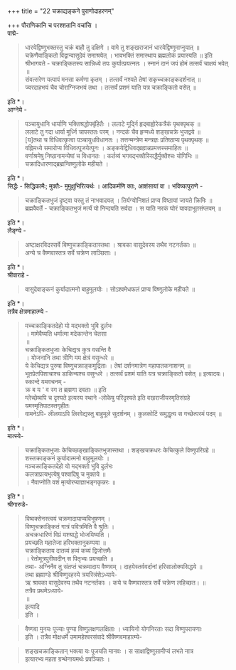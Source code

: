 +++
title = "22 चक्राद्यङ्कने पुराणोदाहरणम्"

+++
पौराणिकानि च परश्शतानि वचांसि ।  
पाद्मे- 
> धारयेद्विष्णुभक्तस्तु चक्रं बाहौ तु दक्षिणे । वामे तु शङ्खराजानं धारयेद्विष्णुमाप्नुयात् ॥  
चक्रेणैवाङ्कितो विद्वान्वासुदेवं समाश्रयेत् । भावभक्तिं समास्थाय ब्रह्मलोकं प्रयास्यति ॥ इति  
श्रीभागवते - चक्राङ्कितस्य सान्निध्ये तपः कुर्यात्प्रयत्नतः । स्नानं दानं जपं होमं तत्सर्वं चाक्षयं भवेत् ॥  
संवत्सरेण यत्पापं मनसा कर्मणा कृतम् । तत्सर्वं नश्यते तेषां सकृच्चक्राङ्कदर्शनात् ॥  
ज्वरदाहभयं चैव चोराग्निजभयं तथा । तत्सर्वं प्रशमं याति यत्र चक्राङ्कितो वसेत् ॥

इति *।  
आग्नेये - 
> पञ्चायुधानि धार्याणि भक्तिश्रद्धोपबृंहितैः । ललाटे मूर्द्नि हृद्बाह्वोरेकत्रैकं पृथक्पृथक् ॥  
ललाटे तु गदा धार्या मूर्ध्नि चापस्ततः परम् । नन्दकं चैव हृन्मध्ये शङ्खचक्रे भुजद्वये ॥  
[य]तथा च विधिवत्कृत्वा पञ्चायुधविधानतः । तत्तन्मन्त्रेण मन्त्रज्ञः प्रतिष्ठाप्य पृथक्पृथक् ॥  
वह्निमध्ये समारोप्य विधिवत्पूजयेत्पुनः । अङ्कयेद्विधिवद्ब्रह्मन्नप्रमत्तस्समाहितः ॥  
वर्णाश्रमेषु निष्ठानामन्येषां च विधानतः । कर्तव्यं भगवद्भक्तैस्सिद्धैर्मुक्तैश्चः योगिभिः ॥  
चक्रादिधारणाद्ब्रह्मन्विष्णुलोके महीयते ।

इति *।  
सिद्धैः - सिद्धिकामैः; मुक्तैः- मुमुक्षुभिरित्यर्थः । आदिकर्मणि क्तः, आशंसायां वा । भविष्यत्पुराणे -  

> चक्राङ्कितभुजं दृष्ट्वा यस्तु तं नाभवादयत् । तिर्यग्योनिशतं प्राप्य विष्ठायां जायते क्रिमिः ॥  
ब्रह्मवैवर्ते - 
> चक्राङ्कितभुजं मर्त्यं यो निन्दयति सर्वदा । स याति नरकं घोरं यावदाभूतसंप्लवम् ॥

इति *।  
लैङ्ग्ये - 
> अष्टाक्षरविदस्सर्वे विष्णुचक्राङ्कितास्तथा । श्रावका वासुदेवस्य तथैव नटनर्तकाः ॥  
अन्ये च वैष्णवास्तत्र सर्वे चक्रेण लाञ्छिताः ।

इति *।  
श्रीवाराहे - 
> वासुदेवाङ्कनं कुर्यादात्मनो बाहुमूलयोः । सोऽश्वमेधफलं प्राप्य विष्णुलोके महीयते ॥

इति *।  
तत्रैव क्षेत्रमाहात्म्ये -  

> मच्चक्राङ्कितदेहो यो मद्भक्तो भुवि दुर्लभः  
। मामेवैष्यति धर्मात्मा मदेकान्तेन चेतसा  
॥  
चक्राङ्कितभुजाः केचिद्यत्र कुत्र वसन्ति वै  
। योजनानि तथा त्रीणि मम क्षेत्रं वसुन्धरे ॥  
ये केचिद्यत्र पुरुषा विष्णुचक्राङ्कमुद्रिताः । तेषां दर्शनमात्रेण महापातकनाशनम् ॥  
भूतप्रेतपिशाचाश्च डाकिन्यश्च वसुन्धरे । तत्सर्वं प्रशमं याति यत्र चक्राङ्कितो वसेत् ॥ इत्यादयः।  
स्कान्दे यमवचनम् -  
क्र ब य ' व स्ग त ब्रह्मणा दवताः ॥ इति  
म्लेच्छेष्वपि च दृश्यते इत्यस्य स्थाने -लोकेषु परिदृश्यते इति वखराजीयस्मृतिसंग्रहे यमस्मृतिपाठस्तगृहीतः  
वामनेऽपि-
> लीलयाऽपि लिरवेद्यस्तु बाहुमूले सुदर्शनम् । कुलकोटिं समुद्धृत्य स गच्छेत्परमं पदम् ॥

इति *।  
मात्स्ये- 
> चक्राङ्कितभुजाः केचिच्छङ्खाङ्कितभुजास्तथा । शङ्खचक्रधरः केचित्कुले विष्णुपरिग्रहे ॥  
शस्तक्राङ्कनं कुर्यादात्मनो बाहुमूलयोः ।  
मञ्चक्राङ्कितदेहो यो मद्भक्तो भुवि दुर्लभः  
कलत्राप्रत्यभृत्येषु पश्वादिषु च मुक्तये ॥  
। नैवाप्नोति वशं मृत्योरप्याज्ञाभङ्गकृन्नरः ॥

इति *।  
श्रीगारुडे-
> विष्वक्सेनस्त्वयं चक्रमादायाप्यविभूषणम् ।  
विष्णुचक्राङ्कितं गात्रं पवित्रमिति वै श्रुतिः ।  
अचक्रधारिणं विप्रं यश्श्राद्धे भोजयिष्यति ।  
प्रयच्छति महातेजा हरिभक्तानुकम्पया ॥  
चक्राङ्किताय दातव्यं हव्यं कव्यं द्विजोत्तमैः  
। रेतोमूत्रपुरीषादीन् स पितृभ्यः प्रयच्छति ॥  
तथा- अग्निनैव तु संतप्तं चक्रमादाय वैष्णवम् । दाहयेस्तर्ववर्दानां हरिसालोक्यसिद्धये ॥  
तथा ब्रह्माण्डे श्रीविष्णुरहस्ये त्रयस्त्रिंशेऽध्याये-  
ऋ श्रावका वासुदेवस्य तथैव नटनर्तकाः । कये च वैष्णवास्तत्र सर्वे चक्रेण लहिच्छत। ॥  
तत्रैव प्रथमेऽध्याये-  
॥  
इत्यादि  
इति ।  

> वैष्णवा मुनयः पूज्याः पुण्या विष्णुलक्षणलक्षिताः । ध्यायिनो योगनिरताः सदा विष्णुपरायणाः  
इति । तत्रैव मोक्षधर्मे उमामहेश्वरसंवादे श्रीवैष्णवमाहात्म्ये-  

> शङ्खचक्राङ्कितान् भक्त्या यः पूजयति मानवः । स साक्षाद्विष्णुसामीप्यं लभते नात्र  
इत्यारभ्य महता ग्रन्थेनायमर्थः प्रपञ्चितः ।